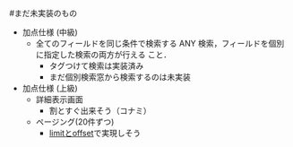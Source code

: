 #まだ未実装のもの
- 加点仕様 (中級)
  - 全てのフィールドを同じ条件で検索する ANY 検索，フィールドを個別に指定した検索の両方が行える
こと．
    - タグつけて検索は実装済み
    - まだ個別検索窓から検索するのは未実装
- 加点仕様 (上級)
  - 詳細表示画面
    - 割とすぐ出来そう（コナミ）
  - ページング(20件ずつ)
    - [limitとoffset](https://www.dbonline.jp/sqlite/select/index10.html)で実現しそう
